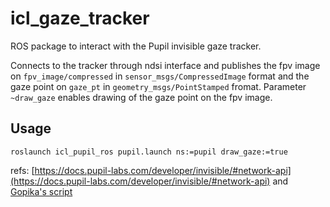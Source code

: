 # icl_gaze_tracker
ROS package to interact with the Pupil invisible gaze tracker. 

Connects to the tracker through ndsi interface and publishes the fpv image on `fpv_image/compressed` in `sensor_msgs/CompressedImage` format and the gaze point on `gaze_pt` in `geometry_msgs/PointStamped` fromat.
Parameter `~draw_gaze` enables drawing of the gaze point on the fpv image.

## Usage
```
roslaunch icl_pupil_ros pupil.launch ns:=pupil draw_gaze:=true
```

refs: [https://docs.pupil-labs.com/developer/invisible/#network-api](https://docs.pupil-labs.com/developer/invisible/#network-api) and [Gopika's script](https://github.com/intuitivecomputing/demo_data_processing/blob/master/scripts/gaze_data_pub.py)

